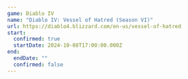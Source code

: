 ```yaml
---
game: Diablo IV
name: "Diablo IV: Vessel of Hatred (Season VI)"
url: https://diablo4.blizzard.com/en-us/vessel-of-hatred
start:
  confirmed: true
  startDate: 2024-10-08T17:00:00.000Z
end:
  endDate: ""
  confirmed: false
---
```

